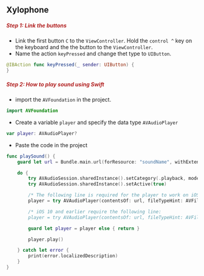 <h2>Xylophone</h2>

<h5 style="color: FireBrick">Step 1: Link the buttons</h5>

- Link the first button `C` to the `ViewController`. Hold the `control ^` key on the keyboard and the the button to the `ViewController`.
- Name the action `keyPressed` and change thet type to `UIButton`.

```swift
@IBAction func keyPressed(_ sender: UIButton) {
}
```

<h5 style="color: FireBrick">Step 2: How to play sound using Swift</h5>

- import the `AVFoundation` in the project.

```swift
import AVFoundation
```

- Create a variable `player` and specify the data type `AVAudioPlayer`

```swift
var player: AVAudioPlayer?
```

- Paste the code in the project

```swift
func playSound() {
    guard let url = Bundle.main.url(forResource: "soundName", withExtension: "mp3") else { return }

    do {
        try AVAudioSession.sharedInstance().setCategory(.playback, mode: .default)
        try AVAudioSession.sharedInstance().setActive(true)

        /* The following line is required for the player to work on iOS 11. Change the file type accordingly*/
        player = try AVAudioPlayer(contentsOf: url, fileTypeHint: AVFileType.mp3.rawValue)

        /* iOS 10 and earlier require the following line:
        player = try AVAudioPlayer(contentsOf: url, fileTypeHint: AVFileTypeMPEGLayer3) */

        guard let player = player else { return }

        player.play()

    } catch let error {
        print(error.localizedDescription)
    }
}
```
